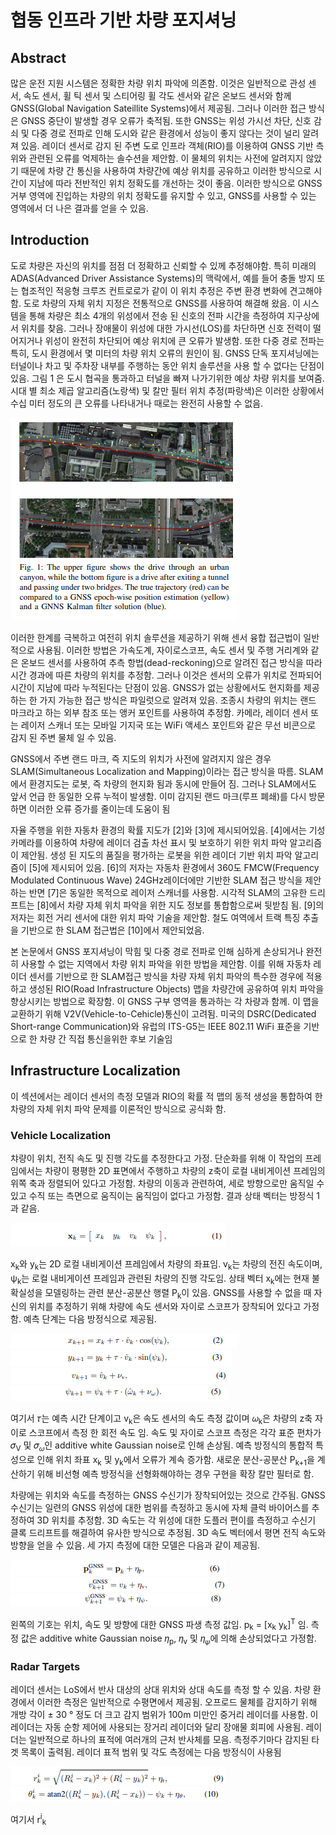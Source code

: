 # 협동 인프라 기반 차량 포지셔닝

## Abstract
많은 운전 지원 시스템은 정확한 차량 위치 파악에 의존함. 이것은 일반적으로 관성 센서, 속도 센서, 휠 틱 센서 및 스티어링 휠 각도 센서와 같은 온보드 센서와 함께 GNSS(Global Navigation Sateillite Systems)에서 제공됨. 그러나 이러한 접근 방식은 GNSS 중단이 발생할 경우 오류가 축적됨. 또한 GNSS는 위성 가시선 차단, 신호 감쇠 및 다중 경로 전파로 인해 도시와 같은 환경에서 성능이 좋지 않다는 것이 널리 알려져 있음. 레이더 센서로 감지 된 주변 도로 인프라 객체(RIO)를 이용하여 GNSS 기반 측위와 관련된 오류를 억제하는 솔수션을 제안함. 이 물체의 위치는 사전에 알려지지 않았기 때문에 차량 간 통신을 사용하여 차량간에 예상 위치를 공유하고 이러한 방식으로 시간이 지남에 따라 전반적인 위치 정확도를 개선하는 것이 좋음. 이러한 방식으로 GNSS 거부 영역에 진입하는 차량의 위치 정확도를 유지할 수 있고, GNSS를 사용할 수 있는 영역에서 더 나은 결과를 얻을 수 있음.

## Introduction
도로 차량은 자신의 위치를 점점 더 정확하고 신뢰할 수 있께 추정해야함. 특히 미래의 ADAS(Advanced Driver Assistance Systems)의 맥락에서, 예를 들어 충돌 방지 또는 협조적인 적응형 크루즈 컨트로로가 같이 이 위치 추정은 주변 환경 변화에 견고해야 함. 도로 차량의 자체 위치 지정은 전통적으로 GNSS를 사용하여 해결해 왔음. 이 시스템을 통해 차량은 최소 4개의 위성에서 전송 된 신호의 전파 시간을 측정하여 지구상에서 위치를 찾음. 그러나 장애물이 위성에 대한 가시선(LOS)를 차단하면 신호 전력이 떨어지거나 위성이 완전히 차단되어 예상 위치에 큰 오류가 발생함. 또한 다중 경로 전파는 특히, 도시 환경에서 몇 미터의 차량 위치 오류의 원인이 됨. GNSS 단독 포지셔닝에는 터널이나 차고 및 주차장 내부를 주행하는 동안 위치 솔루션을 사용 할 수 없다는 단점이 있음. 그림 1 은 도시 협곡을 통과하고 터널을 빠져 나가기위한 예상 차량 위치를 보여줌. 시대 별 최소 제곱 알고리즘(노랑색) 및 칼만 필터 위치 추정(파랑색)은 이러한 상황에서 수십 미터 정도의 큰 오류를 나타내거나 때로는 완전히 사용할 수 없음.

![fig 1](./img/fig1.PNG)

이러한 한계를 극복하고 여전히 위치 솔루션을 제공하기 위해 센서 융합 접근법이 일반적으로 사용됨. 이러한 방법은 가속도계, 자이로스코프, 속도 센서 및 주행 거리계와 같은 온보드 센서를 사용하여 추측 항법(dead-reckoning)으로 알려진 접근 방식을 따라 시간 경과에 따른 차량의 위치를 추정함. 그러나 이것은 센서의 오류가 위치로 전파되어 시간이 지남에 따라 누적된다는 단점이 있음. GNSS가 없는 상황에서도 현지화를 제공하는 한 가지 가능한 접근 방식은 파일럿으로 알려져 있음. 조종시 차량의 위치는 랜드 마크라고 하는 외부 참조 또는 앵커 포인트를 사용하여 추정함. 카메라, 레이더 센서 또는 레이저 스캐너 또는 모바일 기지국 또는 WiFi 액세스 포인트와 같은 무선 비콘으로 감지 된 주변 물체 일 수 있음.

GNSS에서 주변 랜드 마크, 즉 지도의 위치가 사전에 알려지지 않은 경우 SLAM(Simultaneous Localization and Mapping)이라는 접근 방식을 따름. SLAM에서 환경지도는 로봇, 즉 차량의 현지화 됨과 동시에 만들어 짐. 그러나 SLAM에서도 앞서 언급 한 동일한 오류 누적이 발생함. 이미 감지된 랜드 마크(루프 폐쇄)를 다시 방문하면 이러한 오류 증가를 줄이는데 도움이 됨

자율 주행을 위한 자동차 환경의 확률 지도가 [2]와 [3]에 제시되어있음. [4]에서는 기성 카메라를 이용하여 차량에 레이더 검출 차선 표시 및 보호하기 위한 위치 파악 알고리즘이 제안됨. 생성 된 지도의 품질을 평가하는 로봇을 위한 레이더 기반 위치 파악 알고리즘이 [5]에 제시되어 있음. [6]의 저자는 자동차 환경에서 360도 FMCW(Frequency Modulated Continuous Wave) 24GHz레이더에만 기반한 SLAM 접근 방식을 제안하는 반면 [7]은 동일한 목적으로 레이저 스캐너를 사용함. 시각적 SLAM의 고유한 드리프트는 [8]에서 차량 자체 위치 파악을 위한 지도 정보를 통합함으로써 뒷받침 됨. [9]의 저자는 회전 거리 센서에 대한 위치 파악 기술을 제안함. 철도 여역에서 트랙 특징 추출을 기반으로 한 SLAM 접근법은 [10]에서 제안되었음.

본 논문에서 GNSS 포지셔닝이 막힘 및 다중 경로 전파로 인해 심하게 손상되거나 완전히 사용할 수 없는 지역에서 차량 위치 파악을 위한 방법을 제안함. 이를 위해 자동차 레이더 센서를 기반으로 한 SLAM접근 방식을 차량 자체 위치 파악의 특수한 경우에 적용하고 생성된 RIO(Road Infrastructure Objects) 맵을 차량간에 공유하여 위치 파악을 향상시키는 방법으로 확장함. 이 GNSS 구부 영역을 통과하는 각 차량과 함께. 이 맵을 교환하기 위해 V2V(Vehicle-to-Cehicle)통신이 고려됨. 미국의 DSRC(Dedicated Short-range Communication)와 유럽의 ITS-G5는 IEEE 802.11 WiFi 표준을 기반으로 한 차량 간 직접 통신을위한 후보 기술임

## Infrastructure Localization
이 섹션에서는 레이더 센서의 측정 모델과 RIO의 확률 적 맵의 동적 생성을 통합하여 한 차량의 자체 위치 파악 문제를 이론적인 방식으로 공식화 함.

### Vehicle Localization
챠량이 위치, 전직 속도 및 진행 각도를 추정한다고 가정. 단순화를 위해 이 작업의 프레임에서는 차량이 평평한 2D 표면에서 주행하고 차량의 z축이 로컬 내비게이션 프레임의 위쪽 축과 정렬되어 있다고 가정함. 차량의 이동과 관련하여, 세로 방향으로만 움직일 수 있고 수직 또는 측면으로 움직이는 움직임이 없다고 가정함. 결과 상태 벡터는 방정식 1과 같음.

![equation 1](./img/equation1.PNG)

x<sub>k</sub>와 y<sub>k</sub>는 2D 로컬 내비게이션 프레임에서 차량의 좌표임. v<sub>k</sub>는 차량의 전진 속도이며, ψ<sub>k</sub>는 로컬 내비게이션 프레임과 관련된 차량의 진행 각도임. 상태 벡터 x<sub>k</sub>에는 현재 불확실성을 모델링하는 관련 분산-공분산 행렬 P<sub>k</sub>이 있음. GNSS를 사용할 수 없을 때 자신의 위치를 추정하기 위해 차량에 속도 센서와 자이로 스코프가 장착되어 있다고 가정함. 예측 단계는 다음 방정식으로 제공됨.

![equation 2](./img/equation2.PNG)    
![equation 3](./img/equation3.PNG)    
![equation 4](./img/equation4.PNG)    
![equation 5](./img/equation5.PNG)    

여기서 𝜏는 예측 시간 단계이고 v<sub>k</sub>은 속도 센서의 속도 측정 값이며 𝜔<sub>k</sub>은 차량의 z축 자이로 스코프에서 측정 한 회전 속도 임. 속도 및 자이로 스코프 측정은 각각 표준 편차가 𝜎<sub>V</sub> 및 𝜎<sub>𝜔</sub>인 additive white Gaussian noise로 인해 손상됨. 예측 방정식의 통합적 특성으로 인해 위치 좌표 x<sub>k</sub> 및 y<sub>k</sub>에서 오류가 계속 증가함. 새로운 분산-공분산 P<sub>k+1</sub>을 계산하기 위해 비선형 예측 방정식을 선형화해야하는 경우 구현을 확장 칼만 필터로 함.

차량에는 위치와 속도를 측정하는 GNSS 수신기가 장착되어있는 것으로 간주됨. GNSS 수신기는 일련의 GNSS 위성에 대한 범위를 측정하고 동시에 자체 클럭 바이어스를 추정하여 3D 위치를 추정함. 3D 속도는 각 위성에 대한 도플러 편이를 측정하고 수신기 클록 드리프트를 해결하여 유사한 방식으로 추정됨. 3D 속도 벡터에서 평면 전직 속도와 방향을 얻을 수 있음. 세 가지 측정에 대한 모델은 다음과 같이 제공됨.

![equation 6](./img/equation6.PNG)    
![equation 7](./img/equation7.PNG)    
![equation 8](./img/equation8.PNG)    

왼쪽의 기호는 위치, 속도 및 방향에 대한 GNSS 파생 측정 값임. p<sub>k</sub> = [x<sub>k</sub> y<sub>k</sub>]<sup>T</sup> 임. 측정 값은 additive white Gaussian noise 𝜂<sub>p</sub>, 𝜂<sub>v</sub> 및 𝜂<sub>𝜓</sub>에 의해 손상되었다고 가정함.

### Radar Targets
레이더 센서는 LoS에서 반사 대상의 상대 위치와 상대 속도를 측정 할 수 있음. 차량 환경에서 이러한 측정은 일반적으로 수평면에서 제공됨. 오프로드 물체를 감지하기 위해 개방 각이 ± 30 ° 정도 더 크고 감지 범위가 100m 미만인 중거리 레이더를 사용함. 이 레이더는 자동 순항 제어에 사용되는 장거리 레이더와 달리 장애물 회피에 사용됨. 레이더는 일반적으로 하나의 표적에 여러개의 근처 반사체를 모음. 측정주기마다 감지된 타겟 목록이 출력됨. 레이더 표적 범위 및 각도 측정에는 다음 방정식이 사용됨

![equation 9](./img/equation9.PNG)    
![equation 10](./img/equation10.PNG)    

여기서 r<sup>i</sup><sub>k</sub>
